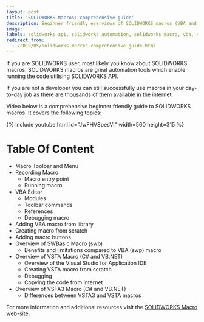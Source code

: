 ```yaml
---
layout: post
title: 'SOLIDWORKS Macros: comprehensive guide'
description: Beginner friendly overviews of SOLIDWORKS macros (VBA and VSTA)
image:
labels: solidworks api, solidworks automation, solidworks macro, vba, vsta
redirect_from:
  - /2019/05/solidworks-macros-comprehensive-guide.html
---
```

If you are SOLIDWORKS user, most likely you know about SOLIDWORKS macros. SOLIDWORKS macros are great automation tools which enable running the code utilising SOLIDWORKS API.

If you are not a developer you can still successfully use macros in your day-to-day job as there are thousands of them available in the internet.

Video below is a comprehensive beginner friendly guide to SOLIDWORKS macros. It covers the following topics:

{% include youtube.html id="JwFHVSpesVI" width=560 height=315 %}

# Table Of Content

* Macro Toolbar and Menu
* Recording Macro
  * Macro entry point
  * Running macro
* VBA Editor
  * Modules
  * Toolbar commands
  * References
  * Debugging macro
* Adding VBA macro from library
* Creating macro from scratch
* Adding macro buttons
* Overview of SWBasic Macro (swb)
  * Benefits and limitations compared to VBA (swp) macro
* Overview of VSTA Macro (C# and VB.NET)
  * Overview of the Visual Studio for Application IDE
  * Creating VSTA macro from scratch
  * Debugging
  * Copying the code from internet
* Overview of VSTA3 Macro (C# and VB.NET)
  * Differences between VSTA3 and VSTA macros

For more information and additional resources visit the [SOLIDWORKS Macro](https://www.solidworksmacro.com/) web-site.